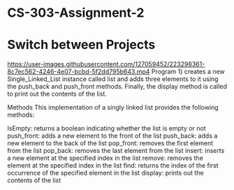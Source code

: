 # CS-303-Assignment-2
# Switch between Projects
https://user-images.githubusercontent.com/127059452/223298361-8c7ec562-4246-4e07-bcbd-5f2dd795b643.mp4
Program 1) creates a new Single_Linked_List instance called list and adds three elements to it using the push_back and push_front methods. Finally, the display method is called to print out the contents of the list.

Methods
This implementation of a singly linked list provides the following methods:

IsEmpty: returns a boolean indicating whether the list is empty or not
push_front: adds a new element to the front of the list
push_back: adds a new element to the back of the list
pop_front: removes the first element from the list
pop_back: removes the last element from the list
insert: inserts a new element at the specified index in the list
remove: removes the element at the specified index in the list
find: returns the index of the first occurrence of the specified element in the list
display: prints out the contents of the list
